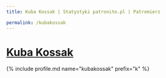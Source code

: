 ```yaml
---
title: Kuba Kossak | Statystyki patronite.pl | Patromierz

permalink: /kubakossak
---
```


# [Kuba Kossak](https://patronite.pl/kubakossak)

{% include profile.md name="kubakossak" prefix="k" %}
